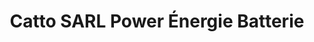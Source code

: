 ---
title: "Catto SARL Power Énergie Batterie"
url: /bedarrides/catto-sarl-power-energie-batterie/
shop: pièces de voitures
---